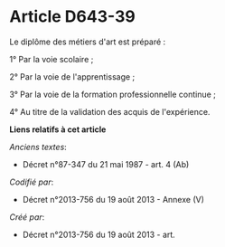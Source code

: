 # Article D643-39

Le diplôme des métiers d'art est préparé :

1° Par la voie scolaire ;

2° Par la voie de l'apprentissage ;

3° Par la voie de la formation professionnelle continue ;

4° Au titre de la validation des acquis de l'expérience.

**Liens relatifs à cet article**

_Anciens textes_:

  - Décret n°87-347 du 21 mai 1987 - art. 4 (Ab)

_Codifié par_:

  - Décret n°2013-756 du 19 août 2013 -  Annexe (V)

_Créé par_:

  - Décret n°2013-756 du 19 août 2013 - art.
